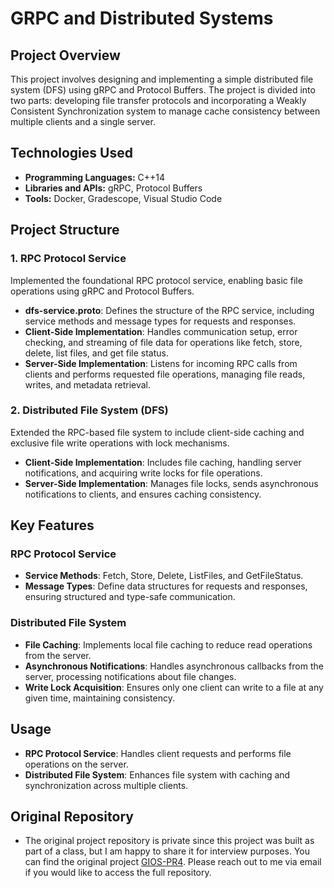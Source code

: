 # GRPC and Distributed Systems

## Project Overview

This project involves designing and implementing a simple distributed file system (DFS) using gRPC and Protocol Buffers. The project is divided into two parts: developing file transfer protocols and incorporating a Weakly Consistent Synchronization system to manage cache consistency between multiple clients and a single server.

## Technologies Used

- **Programming Languages:** C++14
- **Libraries and APIs:** gRPC, Protocol Buffers
- **Tools:** Docker, Gradescope, Visual Studio Code

## Project Structure

### 1. RPC Protocol Service

Implemented the foundational RPC protocol service, enabling basic file operations using gRPC and Protocol Buffers.

- **dfs-service.proto**: Defines the structure of the RPC service, including service methods and message types for requests and responses.
- **Client-Side Implementation**: Handles communication setup, error checking, and streaming of file data for operations like fetch, store, delete, list files, and get file status.
- **Server-Side Implementation**: Listens for incoming RPC calls from clients and performs requested file operations, managing file reads, writes, and metadata retrieval.

### 2. Distributed File System (DFS)

Extended the RPC-based file system to include client-side caching and exclusive file write operations with lock mechanisms.

- **Client-Side Implementation**: Includes file caching, handling server notifications, and acquiring write locks for file operations.
- **Server-Side Implementation**: Manages file locks, sends asynchronous notifications to clients, and ensures caching consistency.

## Key Features

### RPC Protocol Service

- **Service Methods**: Fetch, Store, Delete, ListFiles, and GetFileStatus.
- **Message Types**: Define data structures for requests and responses, ensuring structured and type-safe communication.

### Distributed File System

- **File Caching**: Implements local file caching to reduce read operations from the server.
- **Asynchronous Notifications**: Handles asynchronous callbacks from the server, processing notifications about file changes.
- **Write Lock Acquisition**: Ensures only one client can write to a file at any given time, maintaining consistency.

## Usage
- **RPC Protocol Service**: Handles client requests and performs file operations on the server.
- **Distributed File System**: Enhances file system with caching and synchronization across multiple clients.

## Original Repository
- The original project repository is private since this project was built as part of a class, but I am happy to share it for interview purposes. You can find the original project [GIOS-PR4](https://github.com/NischalKhatri/omscs-gios-pr4). Please reach out to me via email if you would like to access the full repository.
